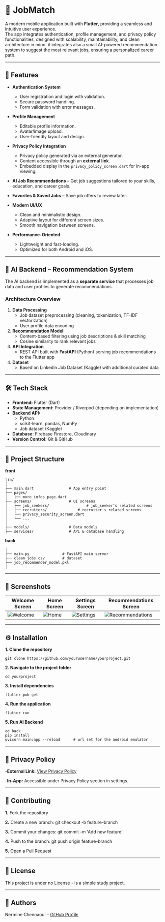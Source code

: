 # 📱 JobMatch

A modern mobile application built with **Flutter**, providing a seamless and intuitive user experience.  
The app integrates authentication, profile management, and privacy policy functionalities, designed with 
scalability, maintainability, and clean architecture in mind.
it integrates also a small AI-powered recommendation system to suggest the most relevant jobs, ensuring a 
personalized career path.

---

## 🚀 Features

- **Authentication System**  
  - User registration and login with validation.
  - Secure password handling.
  - Form validation with error messages.

- **Profile Management**  
  - Editable profile information.
  - Avatar/image upload.
  - User-friendly layout and design.

- **Privacy Policy Integration**  
  - Privacy policy generated via an external generator.
  - Content accessible through an **external link**.
  - Embedded display in the `privacy_policy_screen.dart` for in-app viewing.
 
- **AI Job Recommendations**
  – Get job suggestions tailored to your skills, education, and career goals.

- **Favorites & Saved Jobs**
  – Save job offers to review later.

- **Modern UI/UX**  
  - Clean and minimalistic design.
  - Adaptive layout for different screen sizes.
  - Smooth navigation between screens.

- **Performance-Oriented**  
  - Lightweight and fast-loading.
  - Optimized for both Android and iOS.

---

## 🧠 AI Backend – Recommendation System

The AI backend is implemented as a **separate service** that processes job data and user profiles to generate recommendations.

### **Architecture Overview**
1. **Data Processing**
   - Job dataset preprocessing (cleaning, tokenization, TF-IDF vectorization)
   - User profile data encoding
2. **Recommendation Model**
   - Content-based filtering using job descriptions & skill matching
   - Cosine similarity to rank relevant jobs
3. **API Integration**
   - REST API built with **FastAPI** (Python) serving job recommendations to the Flutter app
4. **Dataset**
   - Based on LinkedIn Job Dataset (Kaggle) with additional curated data

---

## 🛠️ Tech Stack

- **Frontend:** Flutter (Dart)
- **State Management:** Provider / Riverpod (depending on implementation)
- **Backend API:**
   - Python
   - scikit-learn, pandas, NumPy
   - Job dataset (Kaggle)
- **Database:** Firebase Firestore, Cloudinary
- **Version Control:** Git & GitHub

---

## 📂 Project Structure

**front**

```plaintext
lib/
│
├── main.dart                # App entry point
├── pages/
│   ├── more_infos_page.dart
├── screens/                 # UI screens
│   ├── job_seekers/                 # job_seeker's related screens
│   ├── recruiters/              # recruiter's related screens
│   └── privacy_security_screen.dart
│   └── ...
│
├── models/                  # Data models
├── services/                # API & database handling
```

**back**

```plaintext
│
├── main.py               # FastAPI main server
├── clean_jobs.csv        # dataset
├── job_recommender_model.pkl
│
```

---

## 📸 Screenshots

| Welcome Screen                         | Home Screen                                | Settings Screen                            | Recommendations Screen                     |
| -------------------------------------- | ------------------------------------------ | ------------------------------------------ | ------------------------------------------ |
| ![Welcome](https://github.com/user-attachments/assets/90d8e533-1a5f-46fc-becb-da26adffaedf) | ![Home](https://github.com/user-attachments/assets/88444a94-f545-4ad1-a246-5f9224a9a8e2) | ![Settings](https://github.com/user-attachments/assets/d8acd019-2a40-4154-8efe-3a433f8658d7) | ![Recommendations](https://github.com/user-attachments/assets/aaf20047-701c-4182-9d1b-74c5433b016e) | 


---
      
## ⚙️ Installation
**1. Clone the repository**
```
git clone https://github.com/yourusername/yourproject.git
```
**2. Navigate to the project folder**
```
cd yourproject
```
**3. Install dependencies**
```
flutter pub get
```
**4. Run the application**
```
flutter run
```
**5. Run AI Backend**
```
cd back
pip install
uvicorn main:app --reload      # url set for the android emulator
```

---

## 🔗 Privacy Policy
-**External Link:** [View Privacy Policy](https://www.termsfeed.com/live/f8069637-31d9-4ccb-b677-2dcd9688b003)                            

-**In-App:** Accessible under Privacy Policy section in settings.

---

## 🤝 Contributing
**1.** Fork the repository

**2.** Create a new branch: git checkout -b feature-branch

**3.** Commit your changes: git commit -m 'Add new feature'

**4.** Push to the branch: git push origin feature-branch

**5.** Open a Pull Request

---

## 📜 License
This project is under no License - is a simple study project.

---

## 👥 Authors
Nermine Chennaoui – [GitHub Profile](https://github.com/Nermine2001)
